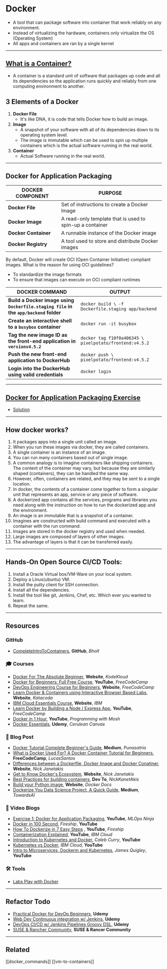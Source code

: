 # Docker

- A tool that can package software into container that work reliably on any environment.
- Instead of virtualizing the hardware, containers only virtualize the OS (Operating System)
- All apps and containers are ran by a single kernel

---

## [What is a Container?](https://www.docker.com/resources/what-container)

- A container is a standard unit of software that packages up code and all its dependencies so the application runs quickly and reliably from one computing environment to another.

## 3 Elements of a Docker

1. **Docker File**
   - It's like DNA, it is code that tells Docker how to build an image.
2. **Image**
   - A snapshot of your software with all of its dependencies down to its operating system level.
   - The image is immutable which can be used to spin up multiple containers which is the actual software running in the real world.
3. **Container**
   - Actual Software running in the real world.

---

## Docker for Application Packaging

| DOCKER COMPONENT     | PURPOSE                                                  |
| -------------------- | -------------------------------------------------------- |
| **Docker File**      | Set of instructions to create a Docker Image             |
| **Docker Image**     | A read-only template that is used to spin-up a container |
| **Docker Container** | A runnable instance of the Docker image                  |
| **Docker Registry**  | A tool used to store and distribute Docker images        |

By default, Docker will create OCI (Open Container Initiative) compliant images. What is the reason for using OCI guidelines?

- To standardize the image formats
- To ensure that images can execute on OCI compliant runtimes

| DOCKER COMMAND                                                                       | OUTPUT                                                  |
| ------------------------------------------------------------------------------------ | ------------------------------------------------------- |
| **Build a Docker image using `Dockerfile.staging file` in the `app/backend` folder** | `docker build \ -f Dockerfile.staging app/backend`      |
| **Create an interactive shell to a `busybox` container**                             | `docker run -it busybox`                                |
| **Tag the new image ID as the front-end application in `versionv4.5.2`**             | `docker tag f10f0a406345 \ pixelpotato/frontend:v4.5.2` |
| **Push the new front-end application to DockerHub**                                  | `docker push \ pixelpotato/frontend:v4.5.2`             |
| **Login into the DockerHub using valid credentials**                                 | `docker login`                                          |

---

## [Docker for Application Packaging Exercise](https://classroom.udacity.com/nanodegrees/nd064-1/parts/30cb07da-8fd4-4438-a209-b3457adb5d82/modules/7b21dfa4-aac8-4d24-82c5-65325e6dc691/lessons/d9fa86b3-301d-4966-86f8-a2f34a5a7ca3/concepts/78ec0fc2-99c0-4abf-9310-85a2bb5dd42d)

- [Solution](https://classroom.udacity.com/nanodegrees/nd064-1/parts/30cb07da-8fd4-4438-a209-b3457adb5d82/modules/7b21dfa4-aac8-4d24-82c5-65325e6dc691/lessons/d9fa86b3-301d-4966-86f8-a2f34a5a7ca3/concepts/ff34636a-df61-4ad4-9aa7-f9c73a25d485)

---

## How docker works?

1. It packages apps into a single unit called an image.
2. When you run these images via docker, they are called containers.
3. A single container is an instance of an image.
4. You can run many containers based out of single image.
5. A common analogy is to imagine containers like shipping containers. The content of the container may vary, but because they are similarly shaped (containers), they can be handled the same way.
6. However, often, containers are related, and they may be sent to a single location.
7. In docker, the contents of a container come together to form a singular unit that represents an app, service or any piece of software.
8. A dockerized app contains all the services, programs and libraries you need along with the instruction on how to run the dockerized app and the environment.
9. An image is an immutable that is a snapshot of a container.
10. Imagines are constructed with build command and executed with a container with the run command.
11. Images are stored in the docker registry and used when needed.
12. Large images are composed of layers of other images.
13. The advantage of layers is that it can be transferred easily.

---

## Hands-On Open Source CI/CD Tools:

1. Install a Oracle Virtual box/VM-Ware on your local system.
2. Deploy a Linux(ubuntu) VM.
3. Install the putty client for SSH connection.
4. Install all the dependencies.
5. Install the tool like git, Jenkins, Chef, etc. Which ever you wanted to learn.
6. Repeat the same.

---

## Resources

### GitHub

- [CompleteIntroToContainers](https://btholt.github.io/complete-intro-to-containers/), **GitHub**, _Bholt_

### 🎓 Courses

- [Docker For The Absolute Beginner](https://kodekloud.com/p/docker-for-the-absolute-beginner-hands-on), **Website**, _KodeKloud_
- [Docker for Beginners: Full Free Course](https://www.youtube.com/watch?v=zJ6WbK9zFpI), **YouTube**, _FreeCodeCamp_
- [DevOps Engineering Course for Beginners](https://www.youtube.com/watch?v=j5Zsa_eOXeY), **Website**, _FreeCodeCamp_
- [Learn Docker & Containers using Interactive Browser Based Labs](https://www.katacoda.com/courses/docker), **Website**, _Katacoda_
- [IBM Cloud Essentials Course](https://www.ibm.com/blogs/ibm-training/get-ready-for-ibm-cloud-certification-with-new-free-ibm-cloud-essentials-course/), **Website**, _IBM_
- [Learn Docker by Building a Node / Express App](https://www.freecodecamp.org/news/learn-docker-by-building-a-node-express-app/), **YouTube**, _FreeCodeCamp_
- [Docker in 1 Hour](https://www.youtube.com/watch?v=pTFZFxd4hOI), **YouTube**, _Programming with Mosh_
- [Docker Essentials](https://www.udemy.com/cart/subscribe/course/1948098/), **Udemy**, _Cerulean Canvas_

### 📝 Blog Post

- [Docker Tutorial Complete Beginner's Guide](https://purnasatria.medium.com/docker-tutorial-complete-beginners-guide-8b7dd2362c35?sk=c908d8e1b17838f6a6878a3147dc39fb), **Medium**, _Punasatria_
- [What is Docker Used For? A Docker Container Tutorial for Beginners](https://www.google.com/amp/s/www.freecodecamp.org/news/what-is-docker-used-for-a-docker-container-tutorial-for-beginners/amp/), **FreeCodeCamp**, _LucasSantos_
- [Differences between a Dockerfile, Docker Image and Docker Conatiner](https://nickjanetakis.com/blog/differences-between-a-dockerfile-docker-image-and-docker-container), **Website**, _Nick Janetakis_
- [Get to Know Docker's Ecosystem](https://nickjanetakis.com/blog/get-to-know-dockers-ecosystem), **Website**, _Nick Janetakis_
- [Best Practices for building containers](https://dev.to/ankit01oss/best-practices-for-building-containers-4mkp), **Dev To**, _NickKanetAkis_
- [Build your Python image](https://docs.docker.com/language/python/build-images/), **Website**, _Docker Docs_
- [Dockerize You Data Science Project, A Quick Guide](https://pub.towardsai.net/how-to-dockerize-your-data-science-project-a-quick-guide-b6fa2d6a8ba1), **Medium**, _TowardsAI_

### 🎥 Video Blogs

- [Exercise 1: Docker for Application Packaging](https://www.youtube.com/watch?v=zcENH_nvPCU&index=3), **YouTube**, _MLOps Ninja_
- [Docker in 100 Second](https://www.youtube.com/watch?v=Gjnup-PuquQ), _Fireship_, **YouTube**
- [How To Dockerize in 7 Easy Steps](https://www.youtube.com/watch?v=gAkwW2tuIqE) , **YouTube**, _Fireship_
- [Containerization Explained](https://www.youtube.com/watch?v=0qotVMX-J5s), **YouTube**, _IBM Cloud_
- [Introduction to Kubernetes and Docker](https://www.youtube.com/watch?v=PfRWP60qxPM), _Caleb Curry_, **YouTube**
- [Kubernetes vs Docker](https://www.youtube.com/watch?v=2vMEQ5zs1ko&t=389s), _IBM Cloud_, **YouTube**
- [Intro to Microservices, Dockerm and Kubernetes](https://www.youtube.com/watch?v=1xo-0gCVhTU), _James Quigley_, **YouTube**

### 🛠️ Tools

- [Labs Play with Docker](https://labs.play-with-docker.com/)

---

## Refactor Todo

- [Practical Docker for DevOp Beginners](https://www.udemy.com/course/docker-for-beginners-tutorial-with-practical-example/?LSNPUBID=6atJFJ4NNe4), **Udemy**
- [Web Dev Continuous integration w/ Jenkins](https://www.udemy.com/course/continuous-integration-with-jenkins/?LSNPUBID=6atJFJ4NNe4), **Udemy**
- [DevOps CI/CD w/ Jenkins Pipelines Groovy DSL](https://www.udemy.com/course/devops-crash-course-cicd-with-jenkins-pipelines-groovy-dsl/?LSNPUBID=6atJFJ4NNe4), **Udemy**
- [SUSE & Rancher Community](https://community.suse.com/share/F1pMnGSvpP0S8gMl?utm_source=manual), **SUSE & Rancer Community**

---

## Related

[[docker_commands]]
[[vm-to-containers]]
